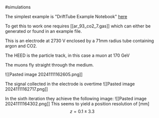#simulations

The simplest example is "DriftTube Example Notebook"  [here](https://drive.google.com/drive/folders/1Nf2L8oNiQU0f7fJTB5xLGWMObTtt_v6N?usp=drive_link)

To get this to work one requires [[ar_93_co2_7.gas]] which can either be generated or found in an example file.

This is an electrode at 2730 V  enclosed by a 71mm radius tube containing argon and CO2.

The HEED is the particle track, in this case a muon at 170 GeV

The muons fly straight through the medium.

![[Pasted image 20241111162605.png]]

The signal collected in the electrode is overtime ![[Pasted image 20241111162717.png]]

In the sixth iteration they achieve the following image: ![[Pasted image 20241111164302.png]]
This seems to yield a position resolution of [mm]
$$
z=0.1\pm3.3 
$$